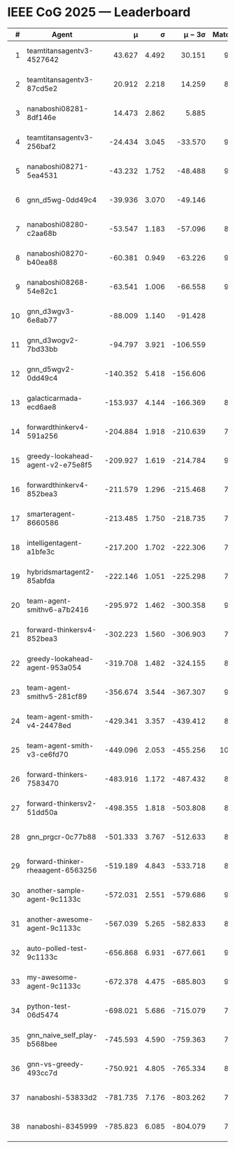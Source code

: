 # IEEE CoG 2025 — Leaderboard

| # | Agent | μ | σ | μ − 3σ | Matches | Updated |
|---:|---|---:|---:|---:|---:|---|
| 1 | teamtitansagentv3-4527642 | 43.627 | 4.492 | 30.151 | 9536 | 2025-08-31 03:27 |
| 2 | teamtitansagentv3-87cd5e2 | 20.912 | 2.218 | 14.259 | 8618 | 2025-08-31 03:27 |
| 3 | nanaboshi08281-8df146e | 14.473 | 2.862 | 5.885 | 376 | 2025-08-31 03:27 |
| 4 | teamtitansagentv3-256baf2 | -24.434 | 3.045 | -33.570 | 9454 | 2025-08-31 03:27 |
| 5 | nanaboshi08271-5ea4531 | -43.232 | 1.752 | -48.488 | 9278 | 2025-08-31 03:27 |
| 6 | gnn_d5wg-0dd49c4 | -39.936 | 3.070 | -49.146 | 200 | 2025-08-31 03:27 |
| 7 | nanaboshi08280-c2aa68b | -53.547 | 1.183 | -57.096 | 8778 | 2025-08-31 03:27 |
| 8 | nanaboshi08270-b40ea88 | -60.381 | 0.949 | -63.226 | 9340 | 2025-08-31 03:27 |
| 9 | nanaboshi08268-54e82c1 | -63.541 | 1.006 | -66.558 | 9120 | 2025-08-31 03:27 |
| 10 | gnn_d3wgv3-6e8ab77 | -88.009 | 1.140 | -91.428 | 258 | 2025-08-31 03:27 |
| 11 | gnn_d3wogv2-7bd33bb | -94.797 | 3.921 | -106.559 | 414 | 2025-08-31 03:27 |
| 12 | gnn_d5wgv2-0dd49c4 | -140.352 | 5.418 | -156.606 | 306 | 2025-08-31 03:27 |
| 13 | galacticarmada-ecd6ae8 | -153.937 | 4.144 | -166.369 | 8740 | 2025-08-31 03:27 |
| 14 | forwardthinkerv4-591a256 | -204.884 | 1.918 | -210.639 | 7748 | 2025-08-31 03:27 |
| 15 | greedy-lookahead-agent-v2-e75e8f5 | -209.927 | 1.619 | -214.784 | 9500 | 2025-08-31 03:27 |
| 16 | forwardthinkerv4-852bea3 | -211.579 | 1.296 | -215.468 | 7559 | 2025-08-31 03:27 |
| 17 | smarteragent-8660586 | -213.485 | 1.750 | -218.735 | 7688 | 2025-08-31 03:27 |
| 18 | intelligentagent-a1bfe3c | -217.200 | 1.702 | -222.306 | 7707 | 2025-08-31 03:27 |
| 19 | hybridsmartagent2-85abfda | -222.146 | 1.051 | -225.298 | 7964 | 2025-08-31 03:27 |
| 20 | team-agent-smithv6-a7b2416 | -295.972 | 1.462 | -300.358 | 9680 | 2025-08-31 03:27 |
| 21 | forward-thinkersv4-852bea3 | -302.223 | 1.560 | -306.903 | 7450 | 2025-08-31 03:27 |
| 22 | greedy-lookahead-agent-953a054 | -319.708 | 1.482 | -324.155 | 8428 | 2025-08-31 03:27 |
| 23 | team-agent-smithv5-281cf89 | -356.674 | 3.544 | -367.307 | 9980 | 2025-08-31 03:27 |
| 24 | team-agent-smith-v4-24478ed | -429.341 | 3.357 | -439.412 | 8678 | 2025-08-31 03:27 |
| 25 | team-agent-smith-v3-ce6fd70 | -449.096 | 2.053 | -455.256 | 10338 | 2025-08-31 03:27 |
| 26 | forward-thinkers-7583470 | -483.916 | 1.172 | -487.432 | 8720 | 2025-08-31 03:27 |
| 27 | forward-thinkersv2-51dd50a | -498.355 | 1.818 | -503.808 | 8416 | 2025-08-31 03:27 |
| 28 | gnn_prgcr-0c77b88 | -501.333 | 3.767 | -512.633 | 8490 | 2025-08-31 03:27 |
| 29 | forward-thinker-rheaagent-6563256 | -519.189 | 4.843 | -533.718 | 8064 | 2025-08-31 03:27 |
| 30 | another-sample-agent-9c1133c | -572.031 | 2.551 | -579.686 | 9240 | 2025-08-31 03:27 |
| 31 | another-awesome-agent-9c1133c | -567.039 | 5.265 | -582.833 | 8660 | 2025-08-31 03:27 |
| 32 | auto-polled-test-9c1133c | -656.868 | 6.931 | -677.661 | 9260 | 2025-08-31 03:27 |
| 33 | my-awesome-agent-9c1133c | -672.378 | 4.475 | -685.803 | 9100 | 2025-08-31 03:27 |
| 34 | python-test-06d5474 | -698.021 | 5.686 | -715.079 | 7780 | 2025-08-31 03:27 |
| 35 | gnn_naive_self_play-b568bee | -745.593 | 4.590 | -759.363 | 7940 | 2025-08-31 03:27 |
| 36 | gnn-vs-greedy-493cc7d | -750.921 | 4.805 | -765.334 | 8080 | 2025-08-31 03:27 |
| 37 | nanaboshi-53833d2 | -781.735 | 7.176 | -803.262 | 7100 | 2025-08-31 03:27 |
| 38 | nanaboshi-8345999 | -785.823 | 6.085 | -804.079 | 7830 | 2025-08-31 03:27 |
